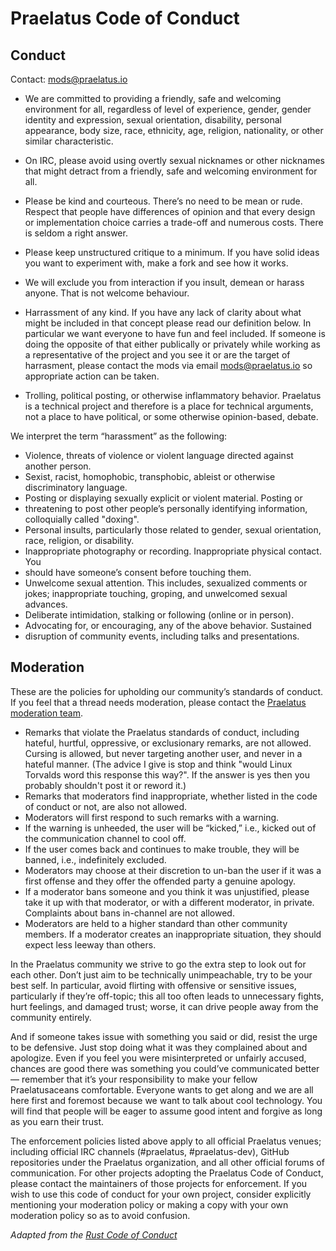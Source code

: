 # Praelatus Code of Conduct

## Conduct

Contact: [mods@praelatus.io](mailto:mods@praelatus.io)

- We are committed to providing a friendly, safe and welcoming environment for
  all, regardless of level of experience, gender, gender identity and expression,
  sexual orientation, disability, personal appearance, body size, race,
  ethnicity, age, religion, nationality, or other similar characteristic.

- On IRC, please avoid using overtly sexual nicknames or other nicknames that might
  detract from a friendly, safe and welcoming environment for all.

- Please be kind and courteous. There’s no need to be mean or rude. Respect
  that people have differences of opinion and that every design or
  implementation choice carries a trade-off and numerous costs. There is seldom
  a right answer.

- Please keep unstructured critique to a minimum. If you have solid ideas you
  want to experiment with, make a fork and see how it works.

- We will exclude you from interaction if you insult, demean or harass anyone.
  That is not welcome behaviour.

- Harrassment of any kind. If you have any lack of clarity about what might be
  included in that concept please read our definition below. In particular we
  want everyone to have fun and feel included. If someone is doing the opposite
  of that either publically or privately while working as a representative of
  the project and you see it or are the target of harrasment, please contact
  the mods via email [mods@praelatus.io](mailto:mods@praelatus.io) so
  appropriate action can be taken.

- Trolling, political posting, or otherwise inflammatory behavior. Praelatus is
  a technical project and therefore is a place for technical arguments,
  not a place to have political, or some otherwise opinion-based, debate.

We interpret the term “harassment” as the following:
  - Violence, threats of violence or violent language directed against another
    person.
  - Sexist, racist, homophobic, transphobic, ableist or otherwise
    discriminatory language.
  - Posting or displaying sexually explicit or violent material. Posting or
  - threatening to post other people’s personally identifying
    information, colloquially called "doxing".
  - Personal insults, particularly those related to gender, sexual orientation,
    race, religion, or disability.
  - Inappropriate photography or recording. Inappropriate physical contact. You
  - should have someone’s consent before
    touching them.
  - Unwelcome sexual attention. This includes, sexualized comments or jokes;
    inappropriate touching, groping, and unwelcomed sexual advances.
  - Deliberate intimidation, stalking or following (online or in person).
  - Advocating for, or encouraging, any of the above behavior. Sustained
  - disruption of community events, including talks and presentations.


## Moderation

These are the policies for upholding our community’s standards of conduct. If
you feel that a thread needs moderation, please contact the [Praelatus
moderation team](mailto:mods@praelatus.io).

- Remarks that violate the Praelatus standards of conduct, including hateful,
  hurtful, oppressive, or exclusionary remarks, are not allowed. Cursing is
  allowed, but never targeting another user, and never in a hateful manner.
  (The advice I give is stop and think "would Linux Torvalds word this response
  this way?". If the answer is yes then you probably shouldn't post it or
  reword it.)
- Remarks that moderators find inappropriate, whether listed in the code of
  conduct or not, are also not allowed.
- Moderators will first respond to such remarks with a warning.
- If the warning is unheeded, the user will be “kicked,” i.e., kicked
  out of the communication channel to cool off.
- If the user comes back and continues to make trouble, they will be banned,
  i.e., indefinitely excluded.
- Moderators may choose at their discretion to un-ban the user if it was a first
  offense and they offer the offended party a genuine apology.
- If a moderator bans someone and you think it was unjustified, please take it
  up with that moderator, or with a different moderator, in private.
  Complaints about bans in-channel are not allowed.
- Moderators are held to a higher standard than other community members. If a
  moderator creates an inappropriate situation, they should expect less leeway
  than others.

In the Praelatus community we strive to go the extra step to look out for each
other. Don’t just aim to be technically unimpeachable, try to be your best
self. In particular, avoid flirting with offensive or sensitive issues,
particularly if they’re off-topic; this all too often leads to unnecessary
fights, hurt feelings, and damaged trust; worse, it can drive people away from
the community entirely.

And if someone takes issue with something you said or did, resist the urge to
be defensive. Just stop doing what it was they complained about and apologize.
Even if you feel you were misinterpreted or unfairly accused, chances are good
there was something you could’ve communicated better — remember that it’s your
responsibility to make your fellow Praelatusaceans comfortable. Everyone wants to
get along and we are all here first and foremost because we want to talk about
cool technology. You will find that people will be eager to assume good intent
and forgive as long as you earn their trust.

The enforcement policies listed above apply to all official Praelatus venues;
including official IRC channels (#praelatus, #praelatus-dev), GitHub
repositories under the Praelatus organization, and all other official forums of
communication. For other projects adopting the Praelatus Code of Conduct,
please contact the maintainers of those projects for enforcement. If you wish
to use this code of conduct for your own project, consider explicitly
mentioning your moderation policy or making a copy with your own moderation
policy so as to avoid confusion.

*Adapted from the [Rust Code of
Conduct](https://www.rust-lang.org/en-US/conduct.html)*
